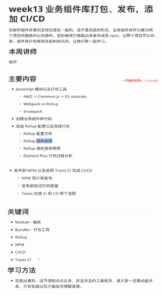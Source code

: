 ![](image/00-导学/1645240216500.png)

![](image/00-导学/1645240240373.png)

![](image/00-导学/1645240255345.png)

![](image/00-导学/1645240270163.png)
